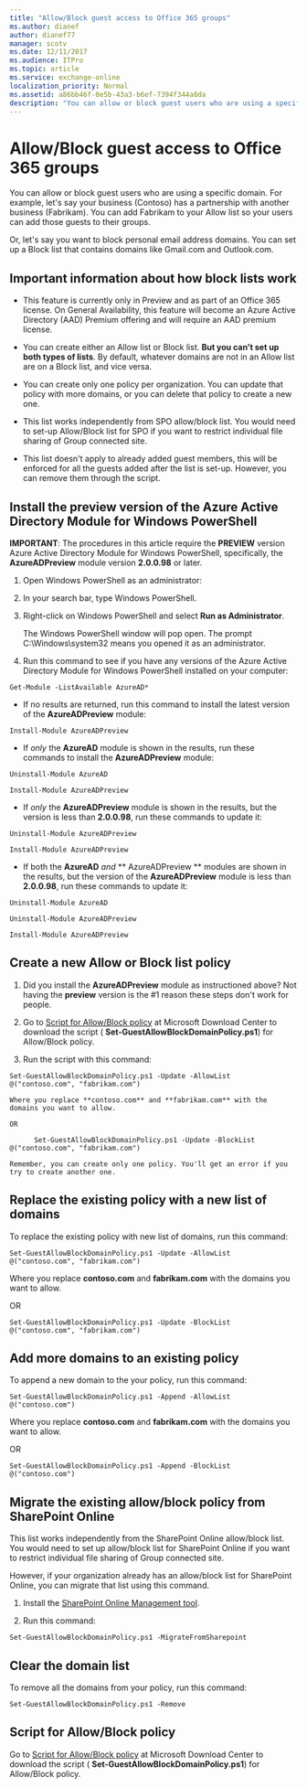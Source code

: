 ```yaml
---
title: "Allow/Block guest access to Office 365 groups"
ms.author: dianef
author: dianef77
manager: scotv
ms.date: 12/11/2017
ms.audience: ITPro
ms.topic: article
ms.service: exchange-online
localization_priority: Normal
ms.assetid: a86bb46f-0e5b-43a3-b6ef-7394f344a8da
description: "You can allow or block guest users who are using a specific domain. For example, let's say your business (Contoso) has a partnership with another business (Fabrikam). You can add Fabrikam to your Allow list so your users can add those guests to their groups."
---
```


# Allow/Block guest access to Office 365 groups

You can allow or block guest users who are using a specific domain. For example, let's say your business (Contoso) has a partnership with another business (Fabrikam). You can add Fabrikam to your Allow list so your users can add those guests to their groups. 
  
Or, let's say you want to block personal email address domains. You can set up a Block list that contains domains like Gmail.com and Outlook.com. 
  
## Important information about how block lists work

- This feature is currently only in Preview and as part of an Office 365 license. On General Availability, this feature will become an Azure Active Directory (AAD) Premium offering and will require an AAD premium license.
    
- You can create either an Allow list or Block list. **But you can't set up both types of lists**. By default, whatever domains are not in an Allow list are on a Block list, and vice versa. 
    
- You can create only one policy per organization. You can update that policy with more domains, or you can delete that policy to create a new one.
    
- This list works independently from SPO allow/block list. You would need to set-up Allow/Block list for SPO if you want to restrict individual file sharing of Group connected site.
    
- This list doesn't apply to already added guest members, this will be enforced for all the guests added after the list is set-up. However, you can remove them through the script.
    
## Install the preview version of the Azure Active Directory Module for Windows PowerShell

 **IMPORTANT**: The procedures in this article require the **PREVIEW** version Azure Active Directory Module for Windows PowerShell, specifically, the **AzureADPreview** module version **2.0.0.98** or later. 
  
1. Open Windows PowerShell as an administrator:
    
1. In your search bar, type Windows PowerShell.
    
2. Right-click on Windows PowerShell and select **Run as Administrator**.
    
    The Windows PowerShell window will pop open. The prompt C:\Windows\system32 means you opened it as an administrator.
    
2. Run this command to see if you have any versions of the Azure Active Directory Module for Windows PowerShell installed on your computer:
    
  ```
  Get-Module -ListAvailable AzureAD*
  ```

  - If no results are returned, run this command to install the latest version of the **AzureADPreview** module: 
    
  ```
  Install-Module AzureADPreview
  ```

  - If *only*  the **AzureAD** module is shown in the results, run these commands to install the **AzureADPreview** module: 
    
  ```
  Uninstall-Module AzureAD
  ```

  ```
  Install-Module AzureADPreview
  ```

  - If *only*  the **AzureADPreview** module is shown in the results, but the version is less than **2.0.0.98**, run these commands to update it: 
    
  ```
  Uninstall-Module AzureADPreview
  ```

  ```
  Install-Module AzureADPreview
  ```

  - If both the **AzureAD** *and* ** AzureADPreview ** modules are shown in the results, but the version of the **AzureADPreview** module is less than **2.0.0.98**, run these commands to update it: 
    
  ```
  Uninstall-Module AzureAD
  ```

  ```
  Uninstall-Module AzureADPreview
  ```

  ```
  Install-Module AzureADPreview
  ```

## Create a new Allow or Block list policy

1. Did you install the **AzureADPreview** module as instructioned above? Not having the **preview** version is the #1 reason these steps don't work for people. 
    
2. Go to [Script for Allow/Block policy](https://go.microsoft.com/fwlink/p/?linkid=857710) at Microsoft Download Center to download the script ( **Set-GuestAllowBlockDomainPolicy.ps1**) for Allow/Block policy.
    
3. Run the script with this command:
    
  ```
  Set-GuestAllowBlockDomainPolicy.ps1 -Update -AllowList @("contoso.com", "fabrikam.com")
  ```

    Where you replace **contoso.com** and **fabrikam.com** with the domains you want to allow. 
    
    OR
    
  ```
  		Set-GuestAllowBlockDomainPolicy.ps1 -Update -BlockList @("contoso.com", "fabrikam.com")
  
  ```

    Remember, you can create only one policy. You'll get an error if you try to create another one. 
    
## Replace the existing policy with a new list of domains

To replace the existing policy with new list of domains, run this command:
  
```
Set-GuestAllowBlockDomainPolicy.ps1 -Update -AllowList @("contoso.com", "fabrikam.com")
```

Where you replace **contoso.com** and **fabrikam.com** with the domains you want to allow. 
  
OR
  
```
Set-GuestAllowBlockDomainPolicy.ps1 -Update -BlockList @("contoso.com", "fabrikam.com")
```

## Add more domains to an existing policy

To append a new domain to the your policy, run this command:
  
```
Set-GuestAllowBlockDomainPolicy.ps1 -Append -AllowList @("contoso.com")
```

Where you replace **contoso.com** and **fabrikam.com** with the domains you want to allow. 
  
OR
  
```
Set-GuestAllowBlockDomainPolicy.ps1 -Append -BlockList @("contoso.com")
```

## Migrate the existing allow/block policy from SharePoint Online

This list works independently from the SharePoint Online allow/block list. You would need to set up allow/block list for SharePoint Online if you want to restrict individual file sharing of Group connected site. 
  
However, if your organization already has an allow/block list for SharePoint Online, you can migrate that list using this command.
  
1. Install the [SharePoint Online Management tool](https://go.microsoft.com/fwlink/p/?linkid=854002).
    
2. Run this command:
    
  ```
  Set-GuestAllowBlockDomainPolicy.ps1 -MigrateFromSharepoint
  ```

## Clear the domain list

To remove all the domains from your policy, run this command: 
  
```
Set-GuestAllowBlockDomainPolicy.ps1 -Remove
```

## Script for Allow/Block policy
<a name="bkmk_script"> </a>

Go to [Script for Allow/Block policy](https://go.microsoft.com/fwlink/p/?linkid=857710) at Microsoft Download Center to download the script ( **Set-GuestAllowBlockDomainPolicy.ps1**) for Allow/Block policy.
  

